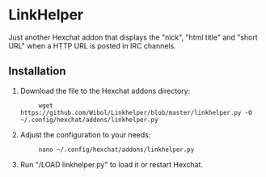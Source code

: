 # LinkHelper
Just another Hexchat addon that displays the "nick", "html title" and "short URL" when a HTTP URL is posted in IRC channels.

## Installation
1. Download the file to the Hexchat addons directory:

            wget https://github.com/Wibol/Linkhelper/blob/master/linkhelper.py -O ~/.config/hexchat/addons/linkhelper.py

2. Adjust the configuration to your needs:

            nano ~/.config/hexchat/addons/linkhelper.py

3. Run "/LOAD linkhelper.py" to load it or restart Hexchat.
